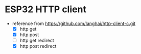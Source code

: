 # ESP32 HTTP client

- reference from https://github.com/langhai/http-client-c.git
  - [x] http get
  - [x] http post 
  - [ ] http get redirect
  - [x] http post redirect